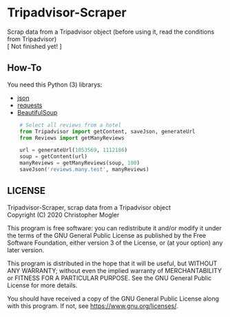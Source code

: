 # Tripadvisor-Scraper
Scrap data from a Tripadvisor object (before using it, read the conditions from Tripadvisor)  
[ Not finished yet! ]

## How-To
You need this Python (3) librarys:  
- [json](https://docs.python.org/3/library/json.html)
- [requests](https://requests.readthedocs.io/en/master/)
- [BeautifulSoup](https://www.crummy.com/software/BeautifulSoup/)

```python
    # Select all reviews from a hotel 
    from Tripadvisor import getContent, saveJson, generateUrl
    from Reviews import getManyReviews

    url = generateUrl(1053569, 1112186)
    soup = getContent(url)
    manyReviews = getManyReviews(soup, 100)
    saveJson('reviews.many.test', manyReviews)
```

## LICENSE
Tripadvisor-Scraper, scrap data from a Tripadvisor object  
Copyright (C) 2020 Christopher Mogler  
  
This program is free software: you can redistribute it and/or modify
it under the terms of the GNU General Public License as published by
the Free Software Foundation, either version 3 of the License, or
(at your option) any later version.  
  
This program is distributed in the hope that it will be useful,
but WITHOUT ANY WARRANTY; without even the implied warranty of
MERCHANTABILITY or FITNESS FOR A PARTICULAR PURPOSE.  See the
GNU General Public License for more details.  
  
You should have received a copy of the GNU General Public License
along with this program.  If not, see <https://www.gnu.org/licenses/>.  
